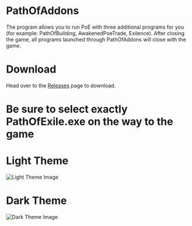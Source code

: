 # PathOfAddons
The program allows you to run PoE with three additional programs for you (for example: PathOfBuilding, AwakenedPoeTrade, Exilence). After closing the game, all programs launched through PathOfAddons will close with the game.

# Download
Head over to the [Releases](https://github.com/Itegnis/PathOfAddons/releases) page to download.

# Be sure to select exactly PathOfExile.exe on the way to the game

# Light Theme
![Light Theme Image](https://github.com/[username]/[reponame]/blob/[branch]/Light.jpg?raw=true)

# Dark Theme
![Dark Theme Image](https://github.com/[username]/[reponame]/blob/[branch]/Dark.jpg?raw=true)
